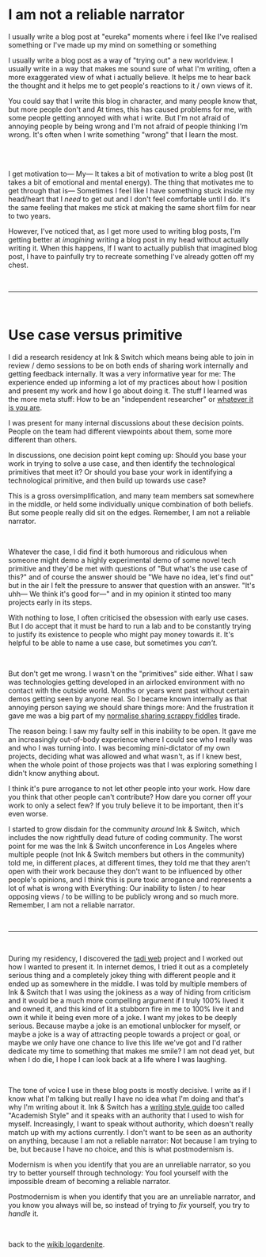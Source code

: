 # I am not a reliable narrator

I usually write a blog post at "eureka" moments where i feel like I've realised something or I've made up my mind on something or something

I usually write a blog post as a way of "trying out" a new worldview. I usually write in a way that makes me sound sure of what I'm writing, often a more exaggerated view of what i actually believe. It helps me to hear back the thought and it helps me to get people's reactions to it / own views of it. 

You could say that I write this blog in character, and many people know that, but more people don't and At times, this has caused problems for me, with some people getting annoyed with what i write. But I'm not afraid of annoying people by being wrong and I'm not afraid of people thinking I'm wrong. It's often when I write something "wrong" that I learn the most. 

<br>

<br>

I get motivation to— My— It takes a bit of motivation to write a blog post (It takes a bit of emotional and mental energy). The thing that motivates me to get through that is— Sometimes I feel like I have something stuck inside my head/heart that I *need* to get out and I don't feel comfortable until I do. It's the same feeling that makes me stick at making the same short film for near to two years. 

However, I've noticed that, as I get more used to writing blog posts, I'm getting better at *imagining* writing a blog post in my head without actually writing it. When this happens, If I want to actually publish that imagined blog post, I have to painfully try to recreate something I've already gotten off my chest. 

<br>

---

<br>

# Use case versus primitive

I did a research residency at Ink & Switch which means being able to join in review / demo sessions to be on both ends of sharing work internally and getting feedback internally. It was a very informative year for me: The experience ended up informing a lot of my practices about how I position and present my work and how I go about doing it. The stuff I learned was the more meta stuff: How to be an "independent researcher" or [whatever it is you are](https://www.todepond.com/wikiblogarden/work/what-are-you/).

I was present for many internal discussions about these decision points. People on the team had different viewpoints about them, some more different than others. 

In discussions, one decision point kept coming up: Should you base your work in trying to solve a use case, and then identify the technological primitives that meet it? Or should you base your work in identifying a technological primitive, and then build up towards use case?

This is a gross oversimplification, and many team members sat somewhere in the middle, or held some individually unique combination of both beliefs. But some people really did sit on the edges. Remember, I am not a reliable narrator. 

<br>

Whatever the case, I did find it both humorous and ridiculous when someone might demo a highly experimental demo of some novel tech primitive and they'd be met with questions of "But what's the use case of this?" and of course the answer should be "We have no idea, let's find out" but in the air I felt the pressure to answer that question with an answer. "It's uhh— We think it's good for—" and in my opinion it stinted too many projects early in its steps.

With nothing to lose, I often criticised the obsession with early use cases. But I do accept that it must be hard to run a lab and to be constantly trying to justify its existence to people who might pay money towards it. It's helpful to be able to name a use case, but sometimes you *can't*.

<br>

But don't get me wrong. I wasn't on the "primitives" side either. What I saw was technologies getting developed in an airlocked environment with no contact with the outside world. Months or years went past without certain demos getting seen by anyone real. So I became known internally as that annoying person saying we should share things more: And the frustration it gave me was a big part of my [normalise sharing scrappy fiddles](https://www.todepond.com/report/arroost/) tirade.

The reason being: I saw my faulty self in this inability to be open. It gave me an increasingly out-of-body experience where I could see who I really was and who I was turning into. I was becoming mini-dictator of my own projects, deciding what was allowed and what wasn't, as if I knew best, when the whole point of those projects was that I was exploring something I didn't know anything about. 

I think it's pure arrogance to not let other people into your work. How dare you think that other people can't contribute? How dare you corner off your work to only a select few? If you truly believe it to be important, then it's even worse. 

I started to grow disdain for the community *around* Ink & Switch, which includes the now rightfully dead future of coding community. The worst point for me was the Ink & Switch unconference in Los Angeles where multiple people (not Ink & Switch members but others in the community) told me, in different places, at different times, they told me that they aren't open with their work because they don't want to be influenced by other people's opinions, and I think this is pure toxic arrogance and represents a lot of what is wrong with Everything: Our inability to listen / to hear opposing views / to be willing to be publicly wrong and so much more. Remember, I am not a reliable narrator.

<br>

---

<br>

During my residency, I discovered the [tadi web](https://www.youtube.com/watch?v=ft6xOAijwFo) project and I worked out how I wanted to present it. In internet demos, I tried it out as a completely serious thing and a completely jokey thing with different people and it ended up as somewhere in the middle. I was told by multiple members of Ink & Switch that I was using the jokiness as a way of hiding from criticism and it would be a much more compelling argument if I truly 100% lived it and owned it, and this kind of lit a stubborn fire in me to 100% live it and own it while it being even more of a joke. I want my jokes to be deeply serious. Because maybe a joke is an emotional unblocker for myself, or maybe a joke is a way of attracting people towards a project or goal, or maybe we only have one chance to live this life we've got and I'd rather dedicate my time to something that makes me smile? I am not dead yet, but when I do die, I hope I can look back at a life where I was laughing.

<br>

The tone of voice I use in these blog posts is mostly decisive. I write as if I know what I'm talking but really I have no idea what I'm doing and that's why I'm writing about it. Ink & Switch has a [writing style guide](https://www.todepond.com/wikiblogarden/academia/style/two-beat) too called "Academish Style" and it speaks with an authority that I used to wish for myself. Increasingly, I want to speak without authority, which doesn't really match up with my actions currently. I don't want to be seen as an authority on anything, because I am not a reliable narrator: Not because I am trying to be, but because I have no choice, and this is what postmodernism is.

Modernism is when you identify that you are an unreliable narrator, so you try to better yourself through technology: You fool yourself with the impossible dream of becoming a reliable narrator. 

Postmodernism is when you identify that you are an unreliable narrator, and you know you always will be, so instead of trying to *fix* yourself, you try to *handle* it.

<br>

back to the [wikib
logardenite](/wikiblogardenite).
